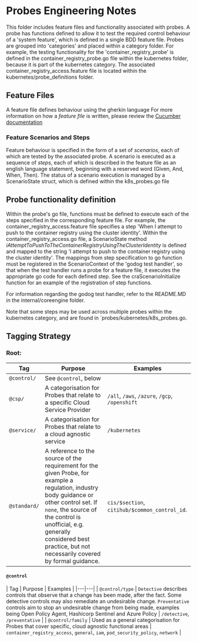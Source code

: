 # Probes Engineering Notes

This folder includes feature files and functionality associated with probes. A probe has functions defined to allow it to test the required control behaviour of a 'system feature', which is defined in a single BDD feature file.
Probes are grouped into 'categories' and placed within a category folder. For example, the testing functionality for the 'container_registry_probe' is defined in the container_registry_probe.go file within the kubernetes folder, because it is part of the kubernetes category. The associated container_registry_access.feature file is located within the kubernetes/probe_definitions folder.

## Feature Files

A feature file defines behaviour using the gherkin language
For more information on how a _feature file_ is written, please review the [Cucumber documentation](https://cucumber.io/docs/gherkin/reference/)

### Feature Scenarios and Steps

Feature behaviour is specified in the form of a set of _scenarios_, each of which are tested by the associated probe.
A scenario is executed as a sequence of _steps_, each of which is described in the feature file as an english language statement, beginning with a reserved word (Given, And, When, Then).
The status of a scenario execution is managed by a ScenarioState struct, which is defined within the k8s_probes.go file

## Probe functionality definition

Within the probe's go file, functions must be defined to execute each of the steps specified in the corresponding feature file.
For example, the container_registry_access.feature file specifies a step 'When I attempt to push to the container registry using the cluster identity'. Within the container_registry_access.go file, a ScenarioState method _iAttemptToPushToTheContainerRegistryUsingTheClusterIdentity_ is defined and mapped to the string 'I attempt to push to the container registry using the cluster identity'.
The mappings from step specification to go function must be registered in the ScenarioContext of the 'godog test handler', so that when the test handler runs a probe for a feature file, it executes the appropriate go code for each defined step. See the craScenarioInitialize function for an example of the registration of step functions.

For information regarding the godog test handler, refer to the README.MD in the internal/coreengine folder.

Note that some steps may be used across multiple probes within the kubernetes category, and are found in `probes/kubernetes/k8s_probes.go.

## Tagging Strategy

### Root:

| Tag | Purpose | Examples |
|---|---|---|
| `@control/` | See `@control`, below | | 
| `@csp/` | A categorisation for Probes that relate to a specific Cloud Service Provider | `/all`, `/aws`, `/azure`, `/gcp`, `/openshift` |
| `@service/` | A categorisation for Probes that relate to a cloud agnostic service | `/kubernetes` |
| `@standard/` | A reference to the source of the requirement for the given Probe, for example a regulation, industry body guidance or other control set. If `none`, the source of the control is unofficial, e.g. generally considered best practice, but not necessarily covered by formal guidance. | `cis/$section`, `citihub/$common_control_id`.|

#### `@control`

| Tag | Purpose | Examples |
|---|---|
| `@control/type` | `Detective` describes controls that observe that a change has been made, after the fact. Some detective controls may also remediate an undesirable change. `Preventative` controls aim to stop an undesirable change from being made, examples being Open Policy Agent, Hashicorp Sentinel and Azure Policy | `/detective`, `/preventative` |
| `@control/family` | Used as a general categorisation for Probes that cover specific, cloud agnostic functional areas | `container_registry_access`, `general`, `iam`, `pod_security_policy`, `network` |
